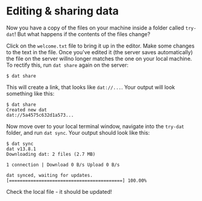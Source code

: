 # Editing & sharing data

Now you have a copy of the files on your machine inside a folder called `try-dat`! But what happens if the contents of the files change? 

Click on the `welcome.txt` file to bring it up in the editor. Make some changes to the text in the file. Once you've edited it (the server saves automatically) the file on the server willno longer matches the one on your local machine. To rectify this, run `dat share` again on the server:

```
$ dat share
```

This will create a link, that looks like `dat://...`.  Your output will look something like this:

```
$ dat share
Created new dat
dat://5a4575c632d1a573...
```
Now move over to your local terminal window, navigate into the `try-dat` folder, and run `dat sync`. Your output should look like this:

```
$ dat sync
dat v13.8.1
Downloading dat: 2 files (2.7 MB)

1 connection | Download 0 B/s Upload 0 B/s

dat synced, waiting for updates.
[==========================================] 100.00%
```

Check the local file - it should be updated! 
